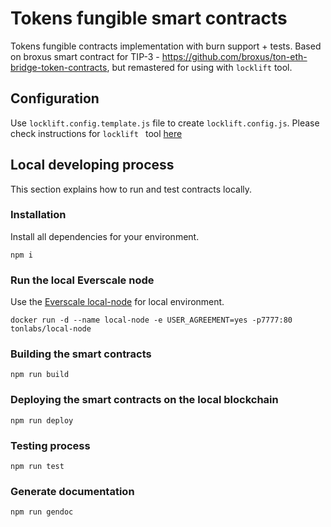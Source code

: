# Tokens fungible smart contracts

Tokens fungible contracts implementation with burn support + tests. Based on broxus smart contract for TIP-3 - https://github.com/broxus/ton-eth-bridge-token-contracts, but remastered for using with `locklift` tool.

## Configuration

Use `locklift.config.template.js` file to create `locklift.config.js`. Please check instructions for `locklift ` tool [here](https://github.com/broxus/ton-locklift)

## Local developing process

This section explains how to run and test contracts locally.

### Installation

Install all dependencies for your environment.

```
npm i
```

### Run the local Everscale node

Use the [Everscale local-node](https://hub.docker.com/r/tonlabs/local-node) for local environment.

```
docker run -d --name local-node -e USER_AGREEMENT=yes -p7777:80 tonlabs/local-node
```

### Building the smart contracts

```
npm run build
```

### Deploying the smart contracts on the local blockchain

```
npm run deploy
```

### Testing process

```
npm run test
```

### Generate documentation

```
npm run gendoc
```